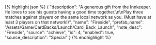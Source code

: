 {% highlight json %}
{
	"description": "A generous gift from the Innkeeper.  He loves to see his guests having a good time together.\\n\\nPlay three matches against players on the same local network as you. (Must have at least 3 players on that network!)",
	"name": "Fireside",
	"prefab_name": "Assets/Game/CardBacks/Launch/Card_Back_Launch",
	"note_desc": "Fireside",
	"source": "achieve",
	"id": 4,
	"enabled": true,
	"source_description": "Special"
}
{% endhighlight %}
